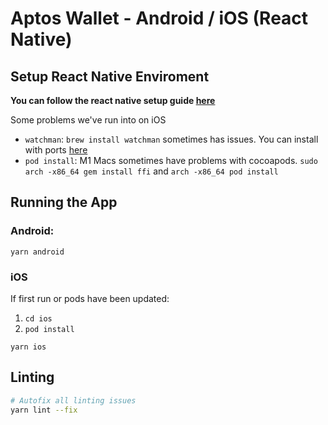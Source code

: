 # Aptos Wallet - Android / iOS (React Native)

## Setup React Native Enviroment
**You can follow the react native setup guide [here](https://reactnative.dev/docs/environment-setup)**

Some problems we've run into on iOS
- `watchman`: `brew install watchman` sometimes has issues. You can install with ports [here](https://ports.macports.org/port/watchman/)
- `pod install`: M1 Macs sometimes have problems with cocoapods. `sudo arch -x86_64 gem install ffi` and `arch -x86_64 pod install`

## Running the App

### Android: 
`yarn android`

### iOS
If first run or pods have been updated:
1. `cd ios`
2. `pod install`

`yarn ios`

## Linting
```bash
# Autofix all linting issues
yarn lint --fix
```

